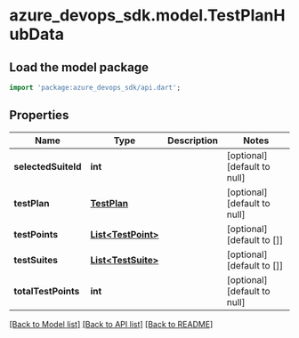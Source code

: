 # azure_devops_sdk.model.TestPlanHubData

## Load the model package
```dart
import 'package:azure_devops_sdk/api.dart';
```

## Properties
Name | Type | Description | Notes
------------ | ------------- | ------------- | -------------
**selectedSuiteId** | **int** |  | [optional] [default to null]
**testPlan** | [**TestPlan**](TestPlan.md) |  | [optional] [default to null]
**testPoints** | [**List&lt;TestPoint&gt;**](TestPoint.md) |  | [optional] [default to []]
**testSuites** | [**List&lt;TestSuite&gt;**](TestSuite.md) |  | [optional] [default to []]
**totalTestPoints** | **int** |  | [optional] [default to null]

[[Back to Model list]](../README.md#documentation-for-models) [[Back to API list]](../README.md#documentation-for-api-endpoints) [[Back to README]](../README.md)


